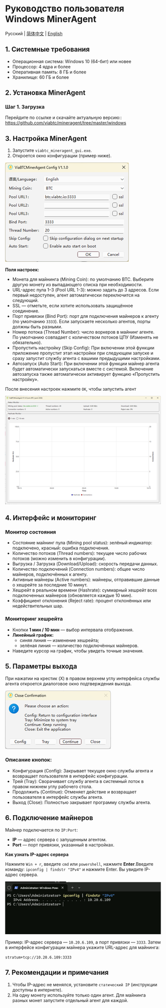 # Руководство пользователя Windows MinerAgent

Русский | [简体中文](./README.md) | [English](./README.en.md)

## 1. Системные требования
- Операционная система: Windows 10 (64-бит) или новее
- Процессор: 4 ядра и более
- Оперативная память: 8 ГБ и более
- Хранилище: 60 ГБ и более
  
## 2. Установка MinerAgent
### Шаг 1. Загрузка
Перейдите по ссылке и скачайте актуальную версию:: https://github.com/viabtc/mineragent/tree/master/windows

## 3. Настройка MinerAgent
1. Запустите `viabtc_mineragent_gui.exe`.
2. Откроется окно конфигурации (пример ниже).

![config](./res/config_en.png)

**Поля настроек:**
- Монета для майнинга (Mining Coin): по умолчанию BTC. Выберите другую монету из выпадающего списка при необходимости.
- URL-адрес пула 1–3 (Pool URL 1-3): можно задать до 3 адресов. Если первый недоступен, агент автоматически переключится на следующий.
- SSL — отметьте, если хотите использовать защищённое соединение.
- Порт привязки (Bind Port): порт для подключения майнеров к агенту (по умолчанию `3333`). Если запускаете несколько агентов, порты должны быть разными.
- Номер потока (Thread Number): число воркеров в майнинг агенте. По умолчанию совпадает с количеством потоков ЦПУ (Изменять не обязательно).
- Пропустить настройку (Skip Config): При включении этой функции приложение пропустит этап настройки при следующем запуске и сразу запустит службу агента с вашими предыдущими настройками.
- Автозапуск (Auto Start): При включении этой функции майнер агента будет автоматически запускаться вместе с системой. Включение автозапуска также автоматически активирует функцию «Пропустить настройку».

После внесения настроек нажмите `OK`, чтобы запустить агент

![mineragent](./res/mineragent_en.png)

## 4. Интерфейс и мониторинг
### Монитор состояния
- Состояние майнинг пула (Mining pool status): зелёный индикатор: подключено, красный: ошибка подключения.
- Количество потоков (Thread numbers): текущее число рабочих потоков (можно изменить в конфигурации).
- Выгрузка / Загрузка (Download/Upload): скорость передачи данных.
- Количество подключений (Connection numbers): общее число майнеров, подключённых к агенту.
- Активные майнеры (Active numbers): майнеры, отправившие данные о хешрейте за последние 10 минут.
- Хешрейт в реальном времени (Hashrate): суммарный хешрейт всех подключенных майнеров (обновляется каждые 10 мин).
- Коэффициент отклонения (Reject rate): процент отклонённых или недействительных шар.

### Мониторинг хешрейта
- Кнопки **1 мин / 10 мин** — выбор интервала отображения.
- **Линейный график:**
    - синяя линия — изменение хешрейта;
    -  зелёная линия — количество подключённых майнеров.
- Наведите курсор на график, чтобы увидеть точные значения.

## 5. Параметры выхода
При нажатии на крестик (X) в правом верхнем углу интерфейса службы агента откроется диалоговое окно подтверждения выхода.

![quit](./res/quit_en.png)

### Описание кнопок:
- Конфигурация (Config): Закрывает текущее окно службы агента и возвращает пользователя в интерфейс конфигурации.
- Трей (Tray): Сворачивает службу агента в системный лоток в правом нижнем углу рабочего стола.
- Продолжить (Continue): Отменяет действие и возвращает пользователя в интерфейс службы агента.
- Выход (Close): Полностью закрывает программу службы агента.

## 6. Подключение майнеров
Майнер подключается по `IP:Port`:  
- **IP** — адрес сервера с запущенным агентом.
- **Port** — порт привязки, указанный в настройках.

**Как узнать IP-адрес сервера**

Нажмите `Win + r`, введите `cmd` или `powershell`, нажмите **Enter**.Введите команду: `ipconfig | findstr "IPv4"` и нажмите Enter. Вы увидите IP-адрес сервера.

![ip](./res/ip.png)

Пример: IP-адрес сервера — `10.20.6.109`, а порт привязки — `3333`. Затем в интерфейсе конфигурации майнера укажите URL-адрес для майнинга:

`stratum+tcp://10.20.6.109:3333`

## 7. Рекомендации и примечания
1. Чтобы IP-адрес не менялся, установите `статический IP` (инструкции доступны в интернете).
2. На одну монету используйте только один агент. Для майнинга разных монет запустите отдельный агент для каждой.